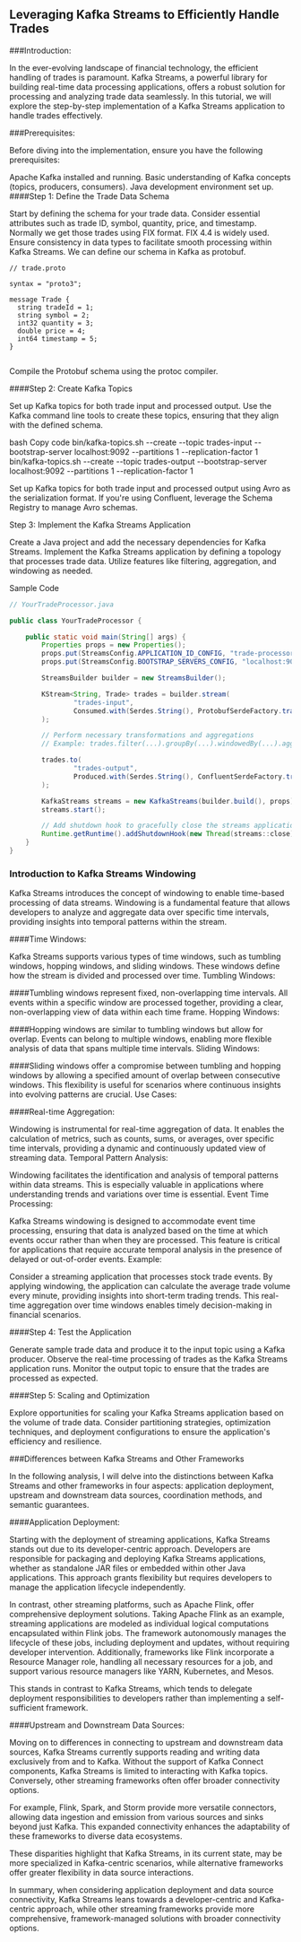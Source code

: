## Leveraging Kafka Streams to Efficiently Handle Trades


###Introduction:

In the ever-evolving landscape of financial technology, the efficient handling of trades is paramount. Kafka Streams, a powerful library for building real-time data processing applications, offers a robust solution for processing and analyzing trade data seamlessly. In this tutorial, we will explore the step-by-step implementation of a Kafka Streams application to handle trades effectively.

###Prerequisites:

Before diving into the implementation, ensure you have the following prerequisites:

Apache Kafka installed and running.
Basic understanding of Kafka concepts (topics, producers, consumers).
Java development environment set up.
####Step 1: Define the Trade Data Schema

Start by defining the schema for your trade data. Consider essential attributes such as trade ID, symbol, quantity, price, and timestamp. Normally we get those trades using FIX format. FIX 4.4 is widely used. Ensure consistency in data types to facilitate smooth processing within Kafka Streams.  We can define our schema in Kafka as protobuf.
```
// trade.proto

syntax = "proto3";

message Trade {
  string tradeId = 1;
  string symbol = 2;
  int32 quantity = 3;
  double price = 4;
  int64 timestamp = 5;
}


```
Compile the Protobuf schema using the protoc compiler.

####Step 2: Create Kafka Topics

Set up Kafka topics for both trade input and processed output. Use the Kafka command line tools to create these topics, ensuring that they align with the defined schema.

bash
Copy code
bin/kafka-topics.sh --create --topic trades-input --bootstrap-server localhost:9092 --partitions 1 --replication-factor 1
bin/kafka-topics.sh --create --topic trades-output --bootstrap-server localhost:9092 --partitions 1 --replication-factor 1

Set up Kafka topics for both trade input and processed output using Avro as the serialization format. If you're using Confluent, leverage the Schema Registry to manage Avro schemas.

Step 3: Implement the Kafka Streams Application

Create a Java project and add the necessary dependencies for Kafka Streams. Implement the Kafka Streams application by defining a topology that processes trade data. Utilize features like filtering, aggregation, and windowing as needed.

Sample Code
```java
// YourTradeProcessor.java

public class YourTradeProcessor {

    public static void main(String[] args) {
        Properties props = new Properties();
        props.put(StreamsConfig.APPLICATION_ID_CONFIG, "trade-processor");
        props.put(StreamsConfig.BOOTSTRAP_SERVERS_CONFIG, "localhost:9092");

        StreamsBuilder builder = new StreamsBuilder();

        KStream<String, Trade> trades = builder.stream(
                "trades-input",
                Consumed.with(Serdes.String(), ProtobufSerdeFactory.tradeSerde())
        );

        // Perform necessary transformations and aggregations
        // Example: trades.filter(...).groupBy(...).windowedBy(...).aggregate(...)

        trades.to(
                "trades-output",
                Produced.with(Serdes.String(), ConfluentSerdeFactory.tradeSerde())
        );

        KafkaStreams streams = new KafkaStreams(builder.build(), props);
        streams.start();

        // Add shutdown hook to gracefully close the streams application
        Runtime.getRuntime().addShutdownHook(new Thread(streams::close));
    }
}

```


### Introduction to Kafka Streams Windowing

Kafka Streams introduces the concept of windowing to enable time-based processing of data streams. Windowing is a fundamental feature that allows developers to analyze and aggregate data over specific time intervals, providing insights into temporal patterns within the stream.


####Time Windows:

Kafka Streams supports various types of time windows, such as tumbling windows, hopping windows, and sliding windows. These windows define how the stream is divided and processed over time.
Tumbling Windows:

####Tumbling windows represent fixed, non-overlapping time intervals. All events within a specific window are processed together, providing a clear, non-overlapping view of data within each time frame.
Hopping Windows:

####Hopping windows are similar to tumbling windows but allow for overlap. Events can belong to multiple windows, enabling more flexible analysis of data that spans multiple time intervals.
Sliding Windows:

####Sliding windows offer a compromise between tumbling and hopping windows by allowing a specified amount of overlap between consecutive windows. This flexibility is useful for scenarios where continuous insights into evolving patterns are crucial.
Use Cases:

####Real-time Aggregation:

Windowing is instrumental for real-time aggregation of data. It enables the calculation of metrics, such as counts, sums, or averages, over specific time intervals, providing a dynamic and continuously updated view of streaming data.
Temporal Pattern Analysis:

Windowing facilitates the identification and analysis of temporal patterns within data streams. This is especially valuable in applications where understanding trends and variations over time is essential.
Event Time Processing:

Kafka Streams windowing is designed to accommodate event time processing, ensuring that data is analyzed based on the time at which events occur rather than when they are processed. This feature is critical for applications that require accurate temporal analysis in the presence of delayed or out-of-order events.
Example:

Consider a streaming application that processes stock trade events. By applying windowing, the application can calculate the average trade volume every minute, providing insights into short-term trading trends. This real-time aggregation over time windows enables timely decision-making in financial scenarios.


####Step 4: Test the Application

Generate sample trade data and produce it to the input topic using a Kafka producer. Observe the real-time processing of trades as the Kafka Streams application runs. Monitor the output topic to ensure that the trades are processed as expected.

####Step 5: Scaling and Optimization

Explore opportunities for scaling your Kafka Streams application based on the volume of trade data. Consider partitioning strategies, optimization techniques, and deployment configurations to ensure the application's efficiency and resilience.


###Differences between Kafka Streams and Other Frameworks

In the following analysis, I will delve into the distinctions between Kafka Streams and other frameworks in four aspects: application deployment, upstream and downstream data sources, coordination methods, and semantic guarantees.

####Application Deployment:

Starting with the deployment of streaming applications, Kafka Streams stands out due to its developer-centric approach. Developers are responsible for packaging and deploying Kafka Streams applications, whether as standalone JAR files or embedded within other Java applications. This approach grants flexibility but requires developers to manage the application lifecycle independently.

In contrast, other streaming platforms, such as Apache Flink, offer comprehensive deployment solutions. Taking Apache Flink as an example, streaming applications are modeled as individual logical computations encapsulated within Flink jobs. The framework autonomously manages the lifecycle of these jobs, including deployment and updates, without requiring developer intervention. Additionally, frameworks like Flink incorporate a Resource Manager role, handling all necessary resources for a job, and support various resource managers like YARN, Kubernetes, and Mesos.

This stands in contrast to Kafka Streams, which tends to delegate deployment responsibilities to developers rather than implementing a self-sufficient framework.

####Upstream and Downstream Data Sources:

Moving on to differences in connecting to upstream and downstream data sources, Kafka Streams currently supports reading and writing data exclusively from and to Kafka. Without the support of Kafka Connect components, Kafka Streams is limited to interacting with Kafka topics. Conversely, other streaming frameworks often offer broader connectivity options.

For example, Flink, Spark, and Storm provide more versatile connectors, allowing data ingestion and emission from various sources and sinks beyond just Kafka. This expanded connectivity enhances the adaptability of these frameworks to diverse data ecosystems.

These disparities highlight that Kafka Streams, in its current state, may be more specialized in Kafka-centric scenarios, while alternative frameworks offer greater flexibility in data source interactions.

In summary, when considering application deployment and data source connectivity, Kafka Streams leans towards a developer-centric and Kafka-centric approach, while other streaming frameworks provide more comprehensive, framework-managed solutions with broader connectivity options.







